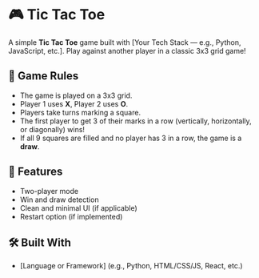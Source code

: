 # 🎮 Tic Tac Toe

A simple **Tic Tac Toe** game built with [Your Tech Stack — e.g., Python, JavaScript, etc.]. Play against another player in a classic 3x3 grid game!

## 🧠 Game Rules

- The game is played on a 3x3 grid.
- Player 1 uses **X**, Player 2 uses **O**.
- Players take turns marking a square.
- The first player to get 3 of their marks in a row (vertically, horizontally, or diagonally) wins!
- If all 9 squares are filled and no player has 3 in a row, the game is a **draw**.

## 🚀 Features

- Two-player mode
- Win and draw detection
- Clean and minimal UI (if applicable)
- Restart option (if implemented)

## 🛠️ Built With

- [Language or Framework] (e.g., Python, HTML/CSS/JS, React, etc.)

